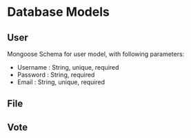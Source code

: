 # Database Models

## User
Mongoose Schema for user model, with following parameters:
 - Username : String, unique, required
 - Password : String, required
 - Email : String, unique, required

## File

## Vote
